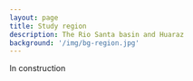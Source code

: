 ```yaml
---
layout: page
title: Study region
description: The Rio Santa basin and Huaraz
background: '/img/bg-region.jpg'
---
```


In construction
